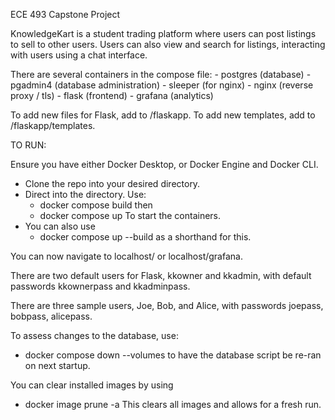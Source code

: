 ECE 493 Capstone Project

KnowledgeKart is a student trading platform where users can post listings to sell to other users. Users can also view and search for listings, interacting with users using a chat interface.

There are several containers in the compose file:
    - postgres (database)
    - pgadmin4 (database administration)
    - sleeper (for nginx)
    - nginx (reverse proxy / tls)
    - flask (frontend)
    - grafana (analytics)

To add new files for Flask, add to /flaskapp. To add new templates, add to /flaskapp/templates.

TO RUN:

Ensure you have either Docker Desktop, or Docker Engine and Docker CLI.

- Clone the repo into your desired directory. 
- Direct into the directory. Use:
    - docker compose build
    then
    - docker compose up
  To start the containers.
- You can also use
    - docker compose up --build
  as a shorthand for this.

You can now navigate to localhost/ or localhost/grafana.

There are two default users for Flask, kkowner and kkadmin, with default passwords kkownerpass and kkadminpass.

There are three sample users, Joe, Bob, and Alice, with passwords joepass, bobpass, alicepass.

To assess changes to the database, use:
- docker compose down --volumes
to have the database script be re-ran on next startup.

You can clear installed images by using
  - docker image prune -a
This clears all images and allows for a fresh run.